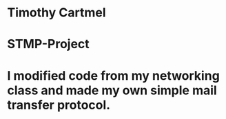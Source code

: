 # Timothy Cartmel
# STMP-Project
# I modified code from my networking class and made my own simple mail transfer protocol.
